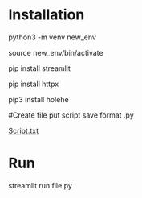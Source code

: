 # Installation
python3 -m venv new_env 

source new_env/bin/activate 


pip install streamlit 

pip install httpx 

pip3 install holehe 

#Create file put script save format .py

[Script.txt](https://github.com/user-attachments/files/17810767/Script.txt)

# Run
streamlit run file.py

